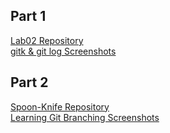 ## Part 1  
[Lab02 Repository](https://github.com/LillianBeals/lab2repository)  
[gitk & git log Screenshots](images/labpart1.png)

## Part 2
[Spoon-Knife Repository](https://github.com/LillianBeals/Spoon-Knife)  
[Learning Git Branching Screenshots](images/learngitscreenshot.png)

